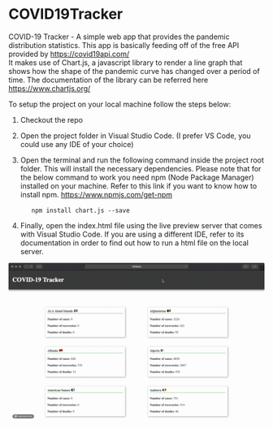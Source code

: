# COVID19Tracker
COVID-19 Tracker - A simple web app that provides the pandemic distribution statistics. This app is basically feeding off of the free API provided by https://covid19api.com/  
It makes use of Chart.js, a javascript library to render a line graph that shows how the shape of the pandemic curve has changed over a period of time. The documentation of the library can be referred here https://www.chartjs.org/

To setup the project on your local machine follow the steps below:

1. Checkout the repo

2. Open the project folder in Visual Studio Code. (I prefer VS Code, you could use any IDE of your choice)

3. Open the terminal and run the following command inside the project root folder. This will install the necessary dependencies. Please note that for the below command to work you need npm (Node Package Manager) installed on your machine. Refer to this link if you want to know how to install npm. https://www.npmjs.com/get-npm

          npm install chart.js --save
  
4.  Finally, open the index.html file using the live preview server that comes with Visual Studio Code. If you are using a different IDE, refer to its documentation in order to find out how to run a html file on the local server.
    


![COVID19Tracker Demo](Demo.gif)
